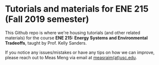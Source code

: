 # Tutorials and materials for ENE 215 (Fall 2019 semester)
This Github repo is where we're housing tutorials (and other related materials) for the course **ENE 215: Energy Systems and Environmental Tradeoffs**, taught by Prof. Kelly Sanders.

If you notice any issues/mistakes or have any tips on how we can improve, please reach out to Meas Meng via email at  <a href="mailto:measraim@usc.edu">measraim(at)usc.edu</a>.